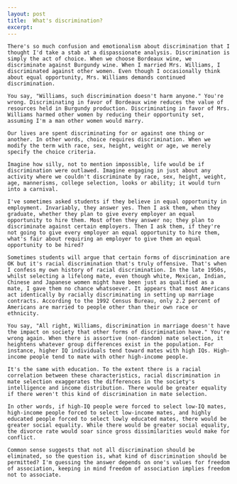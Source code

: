 ```yaml
---
layout: post
title:  What's discrimination?
excerpt:
---
```












	There's so much confusion and emotionalism about discrimination that I thought I'd take a stab at a dispassionate analysis. Discrimination is simply the act of choice. When we choose Bordeaux wine, we discriminate against Burgundy wine. When I married Mrs. Williams, I discriminated against other women. Even though I occasionally think about equal opportunity, Mrs. Williams demands continued discrimination.

	You say, "Williams, such discrimination doesn't harm anyone." You're wrong. Discriminating in favor of Bordeaux wine reduces the value of resources held in Burgundy production. Discriminating in favor of Mrs. Williams harmed other women by reducing their opportunity set, assuming I'm a man other women would marry.

	Our lives are spent discriminating for or against one thing or another. In other words, choice requires discrimination. When we modify the term with race, sex, height, weight or age, we merely specify the choice criteria.

	Imagine how silly, not to mention impossible, life would be if discrimination were outlawed. Imagine engaging in just about any activity where we couldn't discriminate by race, sex, height, weight, age, mannerisms, college selection, looks or ability; it would turn into a carnival.

	I've sometimes asked students if they believe in equal opportunity in employment. Invariably, they answer yes. Then I ask them, when they graduate, whether they plan to give every employer an equal opportunity to hire them. Most often they answer no; they plan to discriminate against certain employers. Then I ask them, if they're not going to give every employer an equal opportunity to hire them, what's fair about requiring an employer to give them an equal opportunity to be hired?

	Sometimes students will argue that certain forms of discrimination are OK but it's racial discrimination that's truly offensive. That's when I confess my own history of racial discrimination. In the late 1950s, whilst selecting a lifelong mate, even though white, Mexican, Indian, Chinese and Japanese women might have been just as qualified as a mate, I gave them no chance whatsoever. It appears that most Americans act identically by racially discriminating in setting up marriage contracts. According to the 1992 Census Bureau, only 2.2 percent of Americans are married to people other than their own race or ethnicity.

	You say, "All right, Williams, discrimination in marriage doesn't have the impact on society that other forms of discrimination have." You're wrong again. When there is assortive (non-random) mate selection, it heightens whatever group differences exist in the population. For instance, higher IQ individuals tend toward mates with high IQs. High-income people tend to mate with other high-income people.

	It's the same with education. To the extent there is a racial correlation between these characteristics, racial discrimination in mate selection exaggerates the differences in the society's intelligence and income distribution. There would be greater equality if there weren't this kind of discrimination in mate selection.

	In other words, if high-IQ people were forced to select low-IQ mates, high-income people forced to select low-income mates, and highly educated people forced to select lowly educated mates, there would be greater social equality. While there would be greater social equality, the divorce rate would soar since gross dissimilarities would make for conflict.

	Common sense suggests that not all discrimination should be eliminated, so the question is, what kind of discrimination should be permitted? I'm guessing the answer depends on one's values for freedom of association, keeping in mind freedom of association implies freedom not to associate.




